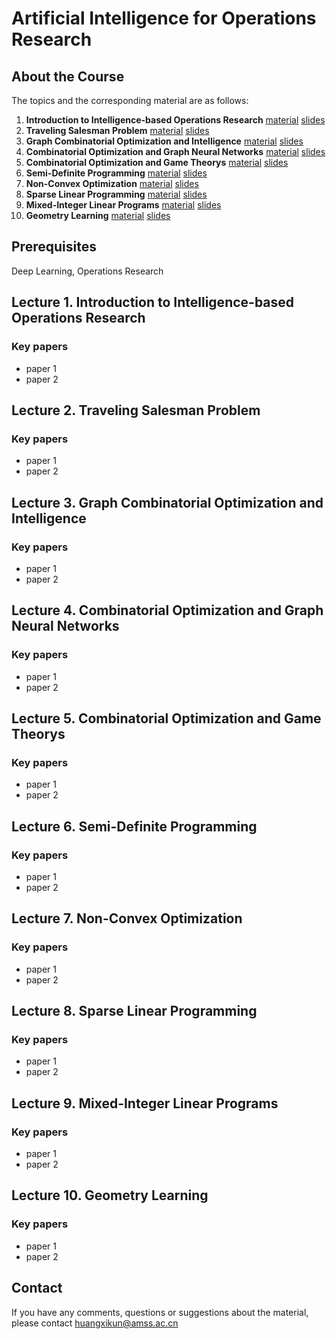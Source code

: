 # Artificial Intelligence for Operations Research

## About the Course

The topics and the corresponding material are as follows:
 1. **Introduction to Intelligence-based Operations Research**  [material](#) [slides](./course_files/lecture_slides/lecture1.pdf)
 1. **Traveling Salesman Problem**  [material](#) [slides](./course_files/lecture_slides/lecture2.pdf)
 1. **Graph Combinatorial Optimization and Intelligence**  [material](#) [slides](./course_files/lecture_slides/lecture3.pdf)
 1. **Combinatorial Optimization and Graph Neural Networks**  [material](#) [slides](./course_files/lecture_slides/lecture4.pdf)
 1. **Combinatorial Optimization and Game Theorys**  [material](#) [slides](./course_files/lecture_slides/lecture5.pdf)
 1. **Semi-Definite Programming**  [material](#) [slides](./course_files/lecture_slides/lecture6.pdf)
 1. **Non-Convex Optimization**  [material](#) [slides](./course_files/lecture_slides/lecture7.pdf)
 1. **Sparse Linear Programming**  [material](#) [slides](./course_files/lecture_slides/lecture8.pdf)
 1. **Mixed-Integer Linear Programs**  [material](#) [slides](./course_files/lecture_slides/lecture9.pdf)
 1. **Geometry Learning**  [material](#) [slides](./course_files/lecture_slides/lecture10.pdf) 

##  Prerequisites

Deep Learning, Operations Research

## Lecture 1. Introduction to Intelligence-based Operations Research

### Key papers

- paper 1
- paper 2

## Lecture 2. Traveling Salesman Problem

### Key papers

- paper 1
- paper 2

## Lecture 3. Graph Combinatorial Optimization and Intelligence

### Key papers

- paper 1
- paper 2

## Lecture 4. Combinatorial Optimization and Graph Neural Networks

### Key papers

- paper 1
- paper 2

## Lecture 5. Combinatorial Optimization and Game Theorys

### Key papers

- paper 1
- paper 2

## Lecture 6. Semi-Definite Programming

### Key papers

- paper 1
- paper 2

## Lecture 7. Non-Convex Optimization

### Key papers

- paper 1
- paper 2

## Lecture 8. Sparse Linear Programming

### Key papers

- paper 1
- paper 2

## Lecture 9. Mixed-Integer Linear Programs

### Key papers

- paper 1
- paper 2

## Lecture 10. Geometry Learning

### Key papers

- paper 1
- paper 2

##  Contact
If you have any comments, questions or suggestions about the material, please contact huangxikun@amss.ac.cn
